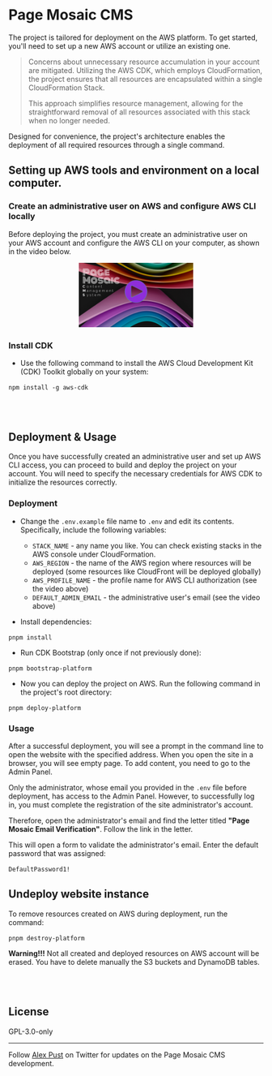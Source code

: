 # Page Mosaic CMS

The project is tailored for deployment on the AWS platform. To get started, you'll need to set up a new AWS account or utilize an existing one.

> Concerns about unnecessary resource accumulation in your account are mitigated.
> Utilizing the AWS CDK, which employs CloudFormation, the project ensures that all resources are encapsulated within a single CloudFormation Stack.
> 
>This approach simplifies resource management, allowing for the straightforward removal of all resources associated with this stack when no longer needed.

Designed for convenience, the project's architecture enables the deployment of all required resources through a single command.

## Setting up AWS tools and environment on a local computer.

### Create an administrative user on AWS and configure AWS CLI locally

Before deploying the project, you must create an administrative user on your AWS account and configure the AWS CLI on your computer, as shown in the video below.
   <p align="center">
      <a href="https://youtu.be/5_UlOTywdOA" target="_blank">
   <img src="https://github.com/pagemosaic/.github/blob/main/images/og/youtube_video_cover_image-min.png" alt="Video 1" width="45%"/>
      </a>
   </p>

### Install CDK

* Use the following command to install the AWS Cloud Development Kit (CDK) Toolkit globally on your system:
```shell
npm install -g aws-cdk
```

<br/>
<br/>

## Deployment & Usage

Once you have successfully created an administrative user and set up AWS CLI access, you can proceed to build and deploy the project on your account. 
You will need to specify the necessary credentials for AWS CDK to initialize the resources correctly.

### Deployment

* Change the `.env.example` file name to `.env` and edit its contents. Specifically, include the following variables:
   * `STACK_NAME` - any name you like. You can check existing stacks in the AWS console under CloudFormation.
   * `AWS_REGION` - the name of the AWS region where resources will be deployed (some resources like CloudFront will be deployed globally)
   * `AWS_PROFILE_NAME` - the profile name for AWS CLI authorization (see the video above)
   * `DEFAULT_ADMIN_EMAIL` - the administrative user's email (see the video above)


* Install dependencies:
```shell
pnpm install
```

* Run CDK Bootstrap (only once if not previously done):
```shell
pnpm bootstrap-platform
```

* Now you can deploy the project on AWS. Run the following command in the project's root directory:
```shell
pnpm deploy-platform
```

### Usage

After a successful deployment, you will see a prompt in the command line to open the website with the specified address. When you open the site in a browser, you will see empty page. To add content, you need to go to the Admin Panel.

Only the administrator, whose email you provided in the `.env` file before deployment, has access to the Admin Panel. However, to successfully log in, you must complete the registration of the site administrator's account.

Therefore, open the administrator's email and find the letter titled **"Page Mosaic Email Verification"**. Follow the link in the letter.

This will open a form to validate the administrator's email. Enter the default password that was assigned:
```
DefaultPassword1!
```

## Undeploy website instance

To remove resources created on AWS during deployment, run the command:
```shell
pnpm destroy-platform
```

**Warning!!!** Not all created and deployed resources on AWS account will be erased. You have to delete manually the S3 buckets and DynamoDB tables.

<br/>
<br/>

## License

GPL-3.0-only

---

Follow [Alex Pust](https://twitter.com/alex_pustovalov) on Twitter for updates on the Page Mosaic CMS development.
